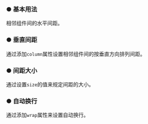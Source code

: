 <script setup>
    import demo1 from './demo1.vue' 
    import demo2 from './demo2.vue'
    import demo3 from './demo3.vue'
    import demo4 from './demo4.vue'
</script>

### ● 基本用法 
<p>相邻组件间的水平间距。</p>
<demo1/>

### ● 垂直间距 
<p>通过添加<code>column</code>属性设置相邻组件间的按垂直方向排列间距。</p>
<demo2/>

### ● 间距大小 
<p>通过设置<code>size</code>的值来规定间距的大小。</p>
<demo3/>

### ● 自动换行 
<p>通过添加<code>wrap</code>属性来设置自动换行。</p>
<demo4/>